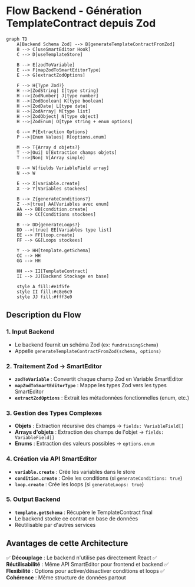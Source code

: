 # Flow Backend - Génération TemplateContract depuis Zod

```mermaid
graph TD
    A[Backend Schema Zod] --> B[generateTemplateContractFromZod]
    B --> C[useSmartEditor Hook]
    C --> D[useTemplateStore]
    
    B --> E[zodToVariable]
    E --> F[mapZodToSmartEditorType]
    E --> G[extractZodOptions]
    
    F --> H{Type Zod?}
    H -->|ZodString| I[type string]
    H -->|ZodNumber| J[type number]
    H -->|ZodBoolean| K[type boolean]
    H -->|ZodDate| L[type date]
    H -->|ZodArray| M[type list]
    H -->|ZodObject| N[type object]
    H -->|ZodEnum| O[type string + enum options]
    
    G --> P{Extraction Options}
    P -->|Enum Values| R[options.enum]
    
    M --> T{Array d objets?}
    T -->|Oui| U[Extraction champs objets]
    T -->|Non| V[Array simple]
    
    U --> W[fields VariableField array]
    N --> W
    
    E --> X[variable.create]
    X --> Y[Variables stockees]
    
    B --> Z{generateConditions?}
    Z -->|true| AA[Variables avec enum]
    AA --> BB[condition.create]
    BB --> CC[Conditions stockees]
    
    B --> DD{generateLoops?}
    DD -->|true| EE[Variables type list]
    EE --> FF[loop.create]
    FF --> GG[Loops stockees]
    
    Y --> HH[template.getSchema]
    CC --> HH
    GG --> HH
    
    HH --> II[TemplateContract]
    II --> JJ[Backend Stockage en base]
    
    style A fill:#e1f5fe
    style II fill:#c8e6c9
    style JJ fill:#fff3e0
```

## Description du Flow

### 1. **Input Backend**
- Le backend fournit un schéma Zod (ex: `fundraisingSchema`)
- Appelle `generateTemplateContractFromZod(schema, options)`

### 2. **Traitement Zod → SmartEditor**
- **`zodToVariable`** : Convertit chaque champ Zod en Variable SmartEditor
- **`mapZodToSmartEditorType`** : Mappe les types Zod vers les types SmartEditor
- **`extractZodOptions`** : Extrait les métadonnées fonctionnelles (enum, etc.)

### 3. **Gestion des Types Complexes**
- **Objets** : Extraction récursive des champs → `fields: VariableField[]`
- **Arrays d'objets** : Extraction des champs de l'objet → `fields: VariableField[]`
- **Enums** : Extraction des valeurs possibles → `options.enum`

### 4. **Création via API SmartEditor**
- **`variable.create`** : Crée les variables dans le store
- **`condition.create`** : Crée les conditions (si `generateConditions: true`)
- **`loop.create`** : Crée les loops (si `generateLoops: true`)

### 5. **Output Backend**
- **`template.getSchema`** : Récupère le TemplateContract final
- Le backend stocke ce contrat en base de données
- Réutilisable par d'autres services

## Avantages de cette Architecture

✅ **Découplage** : Le backend n'utilise pas directement React
✅ **Réutilisabilité** : Même API SmartEditor pour frontend et backend
✅ **Flexibilité** : Options pour activer/désactiver conditions et loops
✅ **Cohérence** : Même structure de données partout
